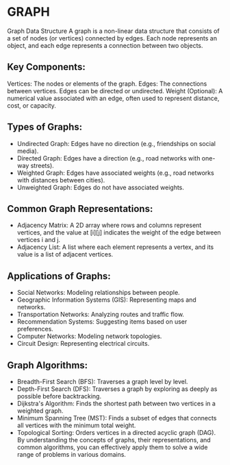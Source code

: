 # GRAPH
Graph Data Structure
A graph is a non-linear data structure that consists of a set of nodes (or vertices) connected by edges. Each node represents an object, and each edge represents a connection between two objects.

## Key Components:

Vertices: The nodes or elements of the graph.
Edges: The connections between vertices. Edges can be directed or undirected.
Weight (Optional): A numerical value associated with an edge, often used to represent distance, cost, or capacity.

## Types of Graphs:

 * Undirected Graph: Edges have no direction (e.g., friendships on social media).
 * Directed Graph: Edges have a direction (e.g., road networks with one-way streets).
 * Weighted Graph: Edges have associated weights (e.g., road networks with distances between cities).
 * Unweighted Graph: Edges do not have associated weights.

## Common Graph Representations:
* Adjacency Matrix: A 2D array where rows and columns represent vertices, and the value at [i][j] indicates the weight of the edge between vertices i and j.
* Adjacency List: A list where each element represents a vertex, and its value is a list of adjacent vertices.

## Applications of Graphs:
* Social Networks: Modeling relationships between people.
* Geographic Information Systems (GIS): Representing maps and networks.
* Transportation Networks: Analyzing routes and traffic flow.
* Recommendation Systems: Suggesting items based on user preferences.
* Computer Networks: Modeling network topologies.
* Circuit Design: Representing electrical circuits.

## Graph Algorithms:
* Breadth-First Search (BFS): Traverses a graph level by level.
* Depth-First Search (DFS): Traverses a graph by exploring as deeply as possible before backtracking.
* Dijkstra's Algorithm: Finds the shortest path between two vertices in a weighted graph.
* Minimum Spanning Tree (MST): Finds a subset of edges that connects all vertices with the minimum total weight.
* Topological Sorting: Orders vertices in a directed acyclic graph (DAG).
By understanding the concepts of graphs, their representations, and common algorithms, you can effectively apply them to solve a wide range of problems in various domains.

